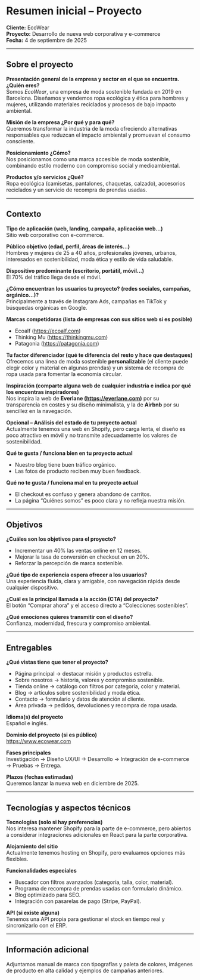 # Resumen inicial – Proyecto

**Cliente:** EcoWear  
**Proyecto:** Desarrollo de nueva web corporativa y e-commerce  
**Fecha:** 4 de septiembre de 2025

---

## Sobre el proyecto

**Presentación general de la empresa y sector en el que se encuentra. ¿Quién eres?**  
Somos _EcoWear_, una empresa de moda sostenible fundada en 2019 en Barcelona. Diseñamos y vendemos ropa ecológica y ética para hombres y mujeres, utilizando materiales reciclados y procesos de bajo impacto ambiental.

**Misión de la empresa ¿Por qué y para qué?**  
Queremos transformar la industria de la moda ofreciendo alternativas responsables que reduzcan el impacto ambiental y promuevan el consumo consciente.

**Posicionamiento ¿Cómo?**  
Nos posicionamos como una marca accesible de moda sostenible, combinando estilo moderno con compromiso social y medioambiental.

**Productos y/o servicios ¿Qué?**  
Ropa ecológica (camisetas, pantalones, chaquetas, calzado), accesorios reciclados y un servicio de recompra de prendas usadas.

---

## Contexto

**Tipo de aplicación (web, landing, campaña, aplicación web…)**  
Sitio web corporativo con e-commerce.

**Público objetivo (edad, perfil, áreas de interés...)**  
Hombres y mujeres de 25 a 40 años, profesionales jóvenes, urbanos, interesados en sostenibilidad, moda ética y estilo de vida saludable.

**Dispositivo predominante (escritorio, portátil, móvil…)**  
El 70% del tráfico llega desde el móvil.

**¿Cómo encuentran los usuarios tu proyecto? (redes sociales, campañas, orgánico…)?**  
Principalmente a través de Instagram Ads, campañas en TikTok y búsquedas orgánicas en Google.

**Marcas competidoras (lista de empresas con sus sitios web si es posible)**

- Ecoalf (https://ecoalf.com)
- Thinking Mu (https://thinkingmu.com)
- Patagonia (https://patagonia.com)

**Tu factor diferenciador (qué te diferencia del resto y hace que destaques)**  
Ofrecemos una línea de moda sostenible **personalizable** (el cliente puede elegir color y material en algunas prendas) y un sistema de recompra de ropa usada para fomentar la economía circular.

**Inspiración (comparte alguna web de cualquier industria e indica por qué los encuentras inspiradores)**  
Nos inspira la web de **Everlane (https://everlane.com)** por su transparencia en costes y su diseño minimalista, y la de **Airbnb** por su sencillez en la navegación.

**Opcional – Análisis del estado de tu proyecto actual**  
Actualmente tenemos una web en Shopify, pero carga lenta, el diseño es poco atractivo en móvil y no transmite adecuadamente los valores de sostenibilidad.

**Qué te gusta / funciona bien en tu proyecto actual**

- Nuestro blog tiene buen tráfico orgánico.
- Las fotos de producto reciben muy buen feedback.

**Qué no te gusta / funciona mal en tu proyecto actual**

- El checkout es confuso y genera abandono de carritos.
- La página “Quiénes somos” es poco clara y no refleja nuestra misión.

---

## Objetivos

**¿Cuáles son los objetivos para el proyecto?**

- Incrementar un 40% las ventas online en 12 meses.
- Mejorar la tasa de conversión en checkout en un 20%.
- Reforzar la percepción de marca sostenible.

**¿Qué tipo de experiencia espera ofrecer a los usuarios?**  
Una experiencia fluida, clara y amigable, con navegación rápida desde cualquier dispositivo.

**¿Cuál es la principal llamada a la acción (CTA) del proyecto?**  
El botón “Comprar ahora” y el acceso directo a “Colecciones sostenibles”.

**¿Qué emociones quieres transmitir con el diseño?**  
Confianza, modernidad, frescura y compromiso ambiental.

---

## Entregables

**¿Qué vistas tiene que tener el proyecto?**

- Página principal → destacar misión y productos estrella.
- Sobre nosotros → historia, valores y compromiso sostenible.
- Tienda online → catálogo con filtros por categoría, color y material.
- Blog → artículos sobre sostenibilidad y moda ética.
- Contacto → formulario y datos de atención al cliente.
- Área privada → pedidos, devoluciones y recompra de ropa usada.

**Idioma(s) del proyecto**  
Español e inglés.

**Dominio del proyecto (si es público)**  
https://www.ecowear.com

**Fases principales**  
Investigación → Diseño UX/UI → Desarrollo → Integración de e-commerce → Pruebas → Entrega.

**Plazos (fechas estimadas)**  
Queremos lanzar la nueva web en diciembre de 2025.

---

## Tecnologías y aspectos técnicos

**Tecnologías (solo si hay preferencias)**  
Nos interesa mantener Shopify para la parte de e-commerce, pero abiertos a considerar integraciones adicionales en React para la parte corporativa.

**Alojamiento del sitio**  
Actualmente tenemos hosting en Shopify, pero evaluamos opciones más flexibles.

**Funcionalidades especiales**

- Buscador con filtros avanzados (categoría, talla, color, material).
- Programa de recompra de prendas usadas con formulario dinámico.
- Blog optimizado para SEO.
- Integración con pasarelas de pago (Stripe, PayPal).

**API (si existe alguna)**  
Tenemos una API propia para gestionar el stock en tiempo real y sincronizarlo con el ERP.

---

## Información adicional

Adjuntamos manual de marca con tipografías y paleta de colores, imágenes de producto en alta calidad y ejemplos de campañas anteriores.
